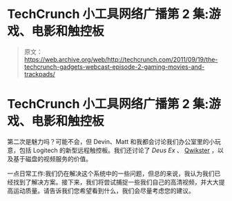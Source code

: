 # TechCrunch 小工具网络广播第 2 集:游戏、电影和触控板

> 原文：<https://web.archive.org/web/http://techcrunch.com/2011/09/19/the-techcrunch-gadgets-webcast-episode-2-gaming-movies-and-trackpads/>

# TechCrunch 小工具网络广播第 2 集:游戏、电影和触控板

第二次是魅力吗？可能不会，但 Devin、Matt 和我都会讨论我们办公室里的小玩意，包括 Logitech 的新型远程触控板。我们还讨论了 *Deus Ex* 、 [Qwikster](https://web.archive.org/web/20230203165712/http://technologizer.com/2011/09/19/qwikster-not-to-be-confused-with-quixtar-quickstar-kwikster-quickster-kwik-star-quik-star-or-kickstar/) ，以及基于磁盘的视频服务的价值。

一点日常工作:我们仍在解决这个系统中的一些问题，但总的来说，我认为我们已经找到了解决方案。接下来，我们将尝试捕捉一些我们自己的高清视频，并大大提高运动质量。请告诉我们您希望看到什么，我们会尽量考虑您的建议。